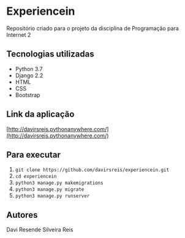 # Experiencein

Repositório criado para o projeto da disciplina de Programação para Internet 2

## Tecnologias utilizadas 

* Python 3.7
* Django 2.2
* HTML
* CSS
* Bootstrap
  
## Link da aplicação

  [http://davirsreis.pythonanywhere.com/](http://davirsreis.pythonanywhere.com/)
  
## Para executar 
  
1. `git clone https://github.com/davirsreis/experiencein.git`
2. `cd experiencein`
3. `python3 manage.py makemigrations`
4. `python3 manage.py migrate`
5. `python3 manage.py runserver`

## Autores

Davi Resende Silveira Reis
